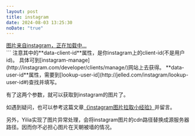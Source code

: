 ```yaml
---
layout: post
title: instagram
date: 2024-08-03 13:25:30
noDate: "true"
---
```

<div class="instagram" data-client-id="956dd096b6e5496aba6662165b9b8443" data-user-id="438522285">
    <a href="https://www.instagram.com/yao_santu1993/" target="_blank" class="open-ins">图片来自instagram，正在加载中…</a>
</div>
<script src="/js/jquery.lazyload.js"></script>
<script src="/js/instagram.js"></script>
```
注意其中的**data-client-id**属性，是你instagram上的client-id(不是用户id)。                    
具体可到[instagram-manage](http://instagram.com/developer/clients/manage/)网站上去获得。                       
**data-user-id**属性，需要到[lookup-user-id](http://jelled.com/instagram/lookup-user-id#)查找并填写。                          

有了这两个参数，就可以获取到instagram的图片了。                        

如遇到疑问，也可以参考这篇文章[《instagram图片拉取小经验》](http://litten.github.io/2014/03/03/instagram-api-ex/)并留言。

另外，Yilia实现了图片异常处理，会将instagram图片的cdn路径替换成源服务器路径。因而你不必担心图片在天朝被墙的情况。